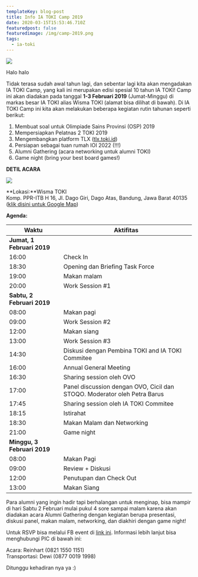 ```yaml
---
templateKey: blog-post
title: Info IA TOKI Camp 2019
date: 2020-03-15T15:53:46.710Z
featuredpost: false
featuredimage: /img/camp-2019.png
tags:
  - ia-toki
---
```



![](/img/camp-2019.png)

Halo halo

Tidak terasa sudah awal tahun lagi, dan sebentar lagi kita akan mengadakan IA TOKI Camp, yang kali ini merupakan edisi spesial 10 tahun IA TOKI! Camp ini akan diadakan pada tanggal **1-3 Februari 2019** (Jumat-Minggu) di markas besar IA TOKI alias Wisma TOKI (alamat bisa dilihat di bawah). Di IA TOKI Camp ini kita akan melakukan beberapa kegiatan rutin tahunan seperti berikut:

1. Membuat soal untuk Olimpiade Sains Provinsi (OSP) 2019
2. Mempersiapkan Pelatnas 2 TOKI 2019
3. Mengembangkan platform TLX ([tlx.toki.id](https://tlx.toki.id))
4. Persiapan sebagai tuan rumah IOI 2022 (!!!)
5. Alumni Gathering (acara networking untuk alumni TOKI)
6. Game night (bring your best board games!)

**DETIL ACARA**

![](/img/WhatsApp-Image-2017-01-10-at-4.01.28-PM.jpeg)

**Lokasi:**Wisma TOKI\
Komp. PPR-ITB H 16, Jl. Dago Giri, Dago Atas, Bandung, Jawa Barat 40135\
([klik disini untuk Google Map](https://www.google.com/maps/place/6%C2%B051'22.1%22S+107%C2%B037'23.2%22E/@-6.8561344,107.6209192,17z/data=!3m1!4b1!4m5!3m4!1s0x0:0x0!8m2!3d-6.8561344!4d107.6231079?hl=en))

**Agenda:**

| Waktu                       | Aktifitas                                                                |
| --------------------------- | ------------------------------------------------------------------------ |
| **Jumat, 1 Februari 2019**  |                                                                          |
| 16:00                       | Check In                                                                 |
| 18:30                       | Opening dan Briefing Task Force                                          |
| 19:00                       | Makan malam                                                              |
| 20:00                       | Work Session #1                                                          |
| **Sabtu, 2 Februari 2019**  |                                                                          |
| 08:00                       | Makan pagi                                                               |
| 09:00                       | Work Session #2                                                          |
| 12:00                       | Makan siang                                                              |
| 13:00                       | Work Session #3                                                          |
| 14:30                       | Diskusi dengan Pembina TOKI and IA TOKI Commitee                         |
| 16:00                       | Annual General Meeting                                                   |
| 16:30                       | Sharing session oleh OVO                                                 |
| 17:00                       | Panel discussion dengan OVO, Cicil dan STOQO. Moderator oleh Petra Barus |
| 17:45                       | Sharing session oleh IA TOKI Commitee                                    |
| 18:15                       | Istirahat                                                                |
| 18:30                       | Makan Malam dan Networking                                               |
| 21:00                       | Game night                                                               |
| **Minggu, 3 Februari 2019** |                                                                          |
| 08:00                       | Makan Pagi                                                               |
| 09:00                       | Review + Diskusi                                                         |
| 12:00                       | Penutupan dan Check Out                                                  |
| 13:00                       | Makan Siang                                                              |

Para alumni yang ingin hadir tapi berhalangan untuk menginap, bisa mampir di hari Sabtu 2 Februari mulai pukul 4 sore sampai malam karena akan diadakan acara Alumni Gathering dengan kegiatan berupa presentasi, diskusi panel, makan malam, networking, dan diakhiri dengan game night!

Untuk RSVP bisa melalui FB event di [link ini](https://www.facebook.com/events/486088705248642/). Informasi lebih lanjut bisa menghubungi PIC di bawah ini:

Acara: Reinhart (0821 1550 1151)\
Transportasi: Dewi (0877 0019 1998)

Ditunggu kehadiran nya ya :)
